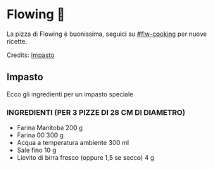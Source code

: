 # Flowing 🍕

La pizza di Flowing è buonissima, seguici su [#flw-cooking]() per nuove ricette.

Credits: [Impasto](https://ricette.giallozafferano.it/Impasto-per-pizza.html)

## Impasto

Ecco gli ingredienti per un impasto speciale

### INGREDIENTI (PER 3 PIZZE DI 28 CM DI DIAMETRO)

- Farina Manitoba 200 g
- Farina 00 300 g
- Acqua a temperatura ambiente 300 ml
- Sale fino 10 g
- Lievito di birra fresco (oppure 1,5 se secco) 4 g

